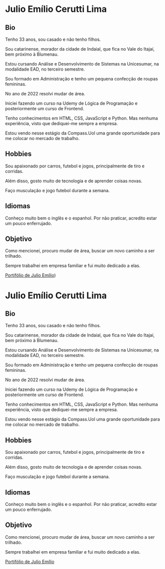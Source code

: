 # Julio Emílio Cerutti Lima

## Bio

Tenho 33 anos, sou casado e não tenho filhos.

Sou catarinense, morador da cidade de Indaial, que fica no Vale do Itajaí, bem próximo à Blumenau.

Estou cursando Análise e Desenvolvimento de Sistemas na Unicesumar, na modalidade EAD, no terceiro semestre.

Sou formado em Administração e tenho um pequena confecção de roupas femininas.

No ano de 2022 resolvi mudar de área.

Iniciei fazendo um curso na Udemy de Lógica de Programação e posteriormente um curso de Frontend.

Tenho conhecimentos em HTML, CSS, JavaScript e Python. Mas nenhuma experiência, visto que dediquei-me sempre a empresa.

Estou vendo nesse estágio da Compass.Uol uma grande oportunidade para me colocar no mercado de trabalho.

## Hobbies

Sou apaixonado por carros, futebol e jogos, principalmente de tiro e corridas.

Além disso, gosto muito de tecnologia e de aprender coisas novas.

Faço musculação e jogo futebol durante a semana.

## Idiomas

Conheço muito bem o inglês e o espanhol. Por não praticar, acredito estar um pouco enferrujado. 

## Objetivo

Como mencionei, procuro mudar de área, buscar um novo caminho a ser trilhado.

Sempre trabalhei em empresa familiar e fui muito dedicado a elas.

[Portifólio de Julio Emílio](https://julioecl.github.io/))

# Julio Emílio Cerutti Lima

## Bio

Tenho 33 anos, sou casado e não tenho filhos.

Sou catarinense, morador da cidade de Indaial, que fica no Vale do Itajaí, bem próximo à Blumenau.

Estou cursando Análise e Desenvolvimento de Sistemas na Unicesumar, na modalidade EAD, no terceiro semestre.

Sou formado em Administração e tenho um pequena confecção de roupas femininas.

No ano de 2022 resolvi mudar de área.

Iniciei fazendo um curso na Udemy de Lógica de Programação e posteriormente um curso de Frontend.

Tenho conhecimentos em HTML, CSS, JavaScript e Python. Mas nenhuma experiência, visto que dediquei-me sempre a empresa.

Estou vendo nesse estágio da Compass.Uol uma grande oportunidade para me colocar no mercado de trabalho.

## Hobbies

Sou apaixonado por carros, futebol e jogos, principalmente de tiro e corridas.

Além disso, gosto muito de tecnologia e de aprender coisas novas.

Faço musculação e jogo futebol durante a semana.

## Idiomas

Conheço muito bem o inglês e o espanhol. Por não praticar, acredito estar um pouco enferrujado. 

## Objetivo

Como mencionei, procuro mudar de área, buscar um novo caminho a ser trilhado.

Sempre trabalhei em empresa familiar e fui muito dedicado a elas.

[Portifólio de Julio Emílio](https://julioecl.github.io/)

